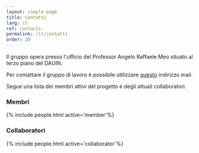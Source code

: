 ```yaml
---
layout: simple-page
title: Contatti
lang: it
ref: contacts 
permalink: /it/contatti
order: 20
---
```


Il gruppo opera presso l'ufficio del Professor Angelo Raffaele Meo situato al
terzo piano del DAUIN. 

Per contattare il gruppo di lavoro è possibile utilizzare <a
href="mailto:fare@polito.it">questo</a> indirizzo mail.

Segue una lista dei membri attivi del progetto e degli attuali collaboratori.

### Membri 
{% include people.html active='member'%}

### Collaboratori
{% include people.html active='collaborator'%}
